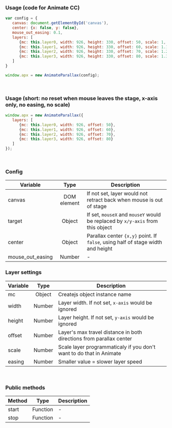 ### Usage (code for Animate CC)
```javascript
var config = {
   canvas: document.getElementById('canvas'),
   center: {x: false, y: false},
   mouse_out_easing: 0.1,
   layers: [
      {mc: this.layer0, width: 926, height: 330, offset: 50, scale: 1,   easing: 0.2}, 
      {mc: this.layer1, width: 926, height: 330, offset: 60, scale: 1.1, easing: 0.2}, 
      {mc: this.layer2, width: 926, height: 330, offset: 70, scale: 1.2, easing: 0.2}, 
      {mc: this.layer3, width: 926, height: 330, offset: 80, scale: 1.3, easing: 0.2}
   ]
}

window.apx = new AnimateParallax(config);
```
<br />

### Usage (short: no reset when mouse leaves the stage, x-axis only, no easing, no scale)
```javascript
window.apx = new AnimateParallax({
   layers: [
      {mc: this.layer0, width: 926, offset: 50}, 
      {mc: this.layer1, width: 926, offset: 60}, 
      {mc: this.layer2, width: 926, offset: 70}, 
      {mc: this.layer3, width: 926, offset: 80}
   ]
});
```
<br />

### Config
| Variable | Type | Description |
|-------------|:-------------:|-------------|
| canvas | DOM element | If not set, layer would not retract back when mouse is out of stage |
| target | Object | If set, `mouseX` and `mouseY` would be replaced by `x/y-axis` from this object |
| center | Object | Parallax center `{x,y}` point. If `false`, using half of stage width and height |
| mouse_out_easing | Number | - |

### Layer settings
| Variable | Type | Description |
|-------------|:-------------:|-------------|
| mc | Object | Createjs object instance name |
| width | Number | Layer width. If not set, `x-axis` would be ignored |
| height | Number | Layer height. If not set, `y-axis` would be ignored |
| offset | Number | Layer's max travel distance in both directions from parallax center |
| scale | Number | Scale layer programmaticaly if you don't want to do that in Animate |
| easing | Number | Smaller value = slower layer speed |
<br />

### Public methods
| Method | Type | Description |
|-------------|:-------------:|-------------|
| start | Function | - |
| stop | Function | - |
